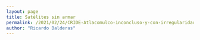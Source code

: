 ```yaml
---
layout: page
title: Satélites sin armar
permalink: /2021/02/24/CRIDE-Atlacomulco-inconcluso-y-con-irregularidades.html
author: "Ricardo Balderas"
---
```

